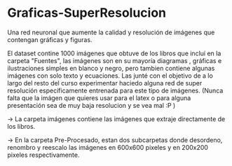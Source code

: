 # Graficas-SuperResolucion
Una red neuronal que aumente la calidad y resolución de imágenes que contengan gráficas y figuras.

El  dataset contine 1000 imágenes que obtuve de los libros que incluí en la carpeta "Fuentes", las imágenes son en su mayoría diagramas , gráficas e ilustraciones simples en blanco y negro, pero tambien contiene algunas imágenes con solo texto y ecuaciones.
Las junté con el objetivo de a lo largo del resto del curso experimentar haciedo alguna  red de super resolución específicamente entrenada para este tipo de imágenes. (Nunca falta que la imágen que quieres usar para el latex o para alguna presentación sea de muy baja resolucion y se vea mal :P ) 

-> La carpeta imágenes contiene las imágenes que extraje directamente de los libros.

-> En la carpeta Pre-Procesado, estan dos subcarpetas donde desordeno, renombro y reescalo las imágenes en 600x600 pixeles y en 200x200 pixeles respectivamente. 
